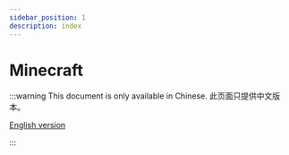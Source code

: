 ```yaml
---
sidebar_position: 1
description: index
---
```


# Minecraft
:::warning
This document is only available in Chinese.
此页面只提供中文版本。

[English version](/docs/en/Minecraft)

:::